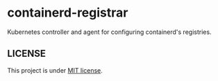 # containerd-registrar

Kubernetes controller and agent for configuring containerd's registries.

## LICENSE

This project is under [MIT license](./LICENSE).

